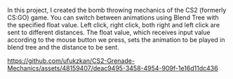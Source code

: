 
In this project, I created the bomb throwing mechanics of the CS2 (formerly CS:GO) game. You can switch between animations using Blend Tree with the specified float value. Left click, right click, both right and left click are sent to different distances. The float value, which receives input value according to the mouse button we press, sets the animation to be played in blend tree and the distance to be sent.



https://github.com/ufukzkan/CS2-Grenade-Mechanics/assets/48159407/deac9495-3458-4954-909f-1e16d11dc436

